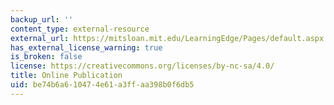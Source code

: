 ```yaml
---
backup_url: ''
content_type: external-resource
external_url: https://mitsloan.mit.edu/LearningEdge/Pages/default.aspx
has_external_license_warning: true
is_broken: false
license: https://creativecommons.org/licenses/by-nc-sa/4.0/
title: Online Publication
uid: be74b6a6-1047-4e61-a3ff-aa398b0f6db5
---
```

